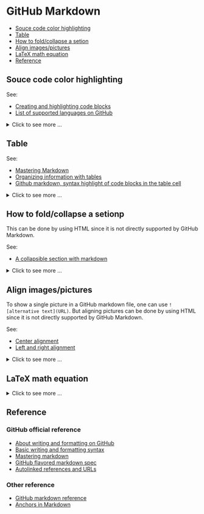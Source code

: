 # GitHub Markdown #


* [Souce code color highlighting](#souce-code-color-highlighting)
* [Table](#table)
* [How to fold/collapse a setion](#how-to-foldcollapse-a-setion)
* [Align images/pictures](#align-imagespictures)
* [LaTeX math equation](#latex-math-equation)
* [Reference](#reference)


## Souce code color highlighting ##

See:
- [Creating and highlighting code blocks](https://help.github.com/articles/creating-and-highlighting-code-blocks/)
- [List of supported languages on GitHub](https://github.com/github/linguist/blob/master/lib/linguist/languages.yml)

<details>
<summary>Click to see more ...</summary>

### Console code ###

<pre lang="no-highlight"><code>
```console
$ pip3 install mlhub
Collecting mlhub
  Downloading https://files.pythonhosted.org/packages/61/4c/0fe1b263358bad88525594a8dd319c40934c16e6c3cc01f32b0b8edb5537/mlhub-2.0.1.tar.gz
Collecting pyyaml (from mlhub)
...
$ ml --version
mlhub version 2.0.1
```
</code></pre>

```console
$ pip3 install mlhub
Collecting mlhub
  Downloading https://files.pythonhosted.org/packages/61/4c/0fe1b263358bad88525594a8dd319c40934c16e6c3cc01f32b0b8edb5537/mlhub-2.0.1.tar.gz
Collecting pyyaml (from mlhub)
...
$ ml --version
mlhub version 2.0.1
```

### C++ ###

<pre lang="no-highlight"><code>
```c++
#include<iostream>

int main() {
  std::cout << "Hello World!\n";
  return 0;
}
```
</code></pre>

```c++
#include<iostream>

int main() {
  std::cout << "Hello World!\n";
  return 0;
}
```

### No highlight ###

<pre lang="no-highlight"><code>
```no-highlight
# Header 1
## Header 2
### Header 3
```
</code></pre>

```no-highlight
# Header 1
## Header 2
### Header 3
```


### Escape backticks ###

Use more backticks instead of only 3 backticks to escape backticks
inside code block:

``````
````
Some code

```
Some code inside another code
```
````
``````

````
Some code

```
Some code inside another code
```
````

</details>


## Table ##

See:
- [Mastering Markdown](https://guides.github.com/features/mastering-markdown/)
- [Organizing information with tables](https://help.github.com/articles/organizing-information-with-tables/)
- [Github markdown, syntax highlight of code blocks in the table cell](https://stackoverflow.com/a/53038904)

<details>
<summary>Click to see more ...</summary>

### What GitHub Markdown can do ###

```Markdown
header 1 | header 2 | center | left aligned | right aligned
-------- | -------- | :----: | :----------- | ------------:
r 1 c 1 | r 1 c 2 | r 1 c 3 blablabla | r 1 c 4 blablabla | r 1 c 5 blablabla
r 2 c 1 | r 2 c 2 | r 2 c 3 | r 2 c 4 | r 2 c 5
r 3 c 1 | r 3 c 2 | r 3 c 3 | r 3 c 4 | r 3 c 5
```

header 1 | header 2 | center | left aligned | right aligned
-------- | -------- | :----: | :----------- | ------------:
r 1 c 1 | r 1 c 2 | r 1 c 3 blablabla | r 1 c 4 blablabla | r 1 c 5 blablabla
r 2 c 1 | r 2 c 2 | r 2 c 3 | r 2 c 4 | r 2 c 5
r 3 c 1 | r 3 c 2 | r 3 c 3 | r 3 c 4 | r 3 c 5


### What can only be done by HTML ###

```html
<table>
<thead><tr><th>header 1</th><th>header 2</th><th>header 3</th></tr></thead>
<tbody>
<tr><td>row 1 column 1</td><td align="right">row 1 column 2 blablabla</td><td rowspan="2">row 1-2 column 3</td></tr>
<tr><td>row 2 column 1</td><td align="right">row 2 column 2</td></tr>
<tr><td colspan="3">row 3 column 1-3</td></tr>
</tbody>
</table>
```

<table>
<thead><tr><th>header 1</th><th>header 2</th><th>header 3</th></tr></thead>
<tbody>
<tr><td>row 1 column 1</td><td align="right">row 1 column 2 blablabla</td><td rowspan="2">row 1-2 column 3</td></tr>
<tr><td>row 2 column 1</td><td align="right">row 2 column 2</td></tr>
<tr><td colspan="3">row 3 column 1-3</td></tr>
</tbody>
</table>

``````html
<table>
<tr><th>YAML</th><th>JSON</th></tr>
<tr>
  <td>
  
```yaml
number: 3.14159
bool: true
string: 'hello'
another-string: bye bye
dict:
  name: Simon
  weight: 66
another-dict: {name: Simon, weight: 66}
```
  </td>
  <td>

```json
{
  "number": 3.14159,
  "bool": true,
  "string": "hello",
  "another-string": "bye bye",
  "dict": {
    "name": "Simon",
    "weight": 66
  },
  "another-dict": {
    "name": "Simon",
    "weight": 66
  }
}
```
  </td>
</tr>
</table>
``````

<table>
<tr><th>YAML</th><th>JSON</th></tr>
<tr>
  <td>
  
```yaml
number: 3.14159
bool: true
string: 'hello'
another-string: bye bye
dict:
  name: Simon
  weight: 66
another-dict: {name: Simon, weight: 66}
```
  </td>
  <td>

```json
{
  "number": 3.14159,
  "bool": true,
  "string": "hello",
  "another-string": "bye bye",
  "dict": {
    "name": "Simon",
    "weight": 66
  },
  "another-dict": {
    "name": "Simon",
    "weight": 66
  }
}
```
  </td>
</tr>
</table>

</details>


## How to fold/collapse a setionp ##

This can be done by using HTML since it is not directly supported by
GitHub Markdown.

See:
- [A collapsible section with markdown](https://gist.github.com/pierrejoubert73/902cc94d79424356a8d20be2b382e1ab)

<details>
<summary>Click to see more ...</summary>

```
<details>
<summary>Click here ...</summary>

This sentence will be collapsed/expanded by clicking the line above.

</details>
```

<details>
<summary>Click here ...</summary>

This sentence will be collapsed/expanded by clicking the line above.

</details>

</details>


## Align images/pictures ##

To show a single picture in a GitHub markdown file, one can use
`![alternative text](URL)`.  But aligning pictures can be done by
using HTML since it is not directly supported by GitHub Markdown.

See:
- [Center alignment](https://stackoverflow.com/a/51992125)
- [Left and right alignment](https://stackoverflow.com/a/50192235)

<details>
<summary>Click to see more ...</summary>

### Center alignment ###

```html
<p align="center"> 
  <img src="put image url here" alt="alternate text">
</p>
```

### Left Alignment ###

```html
<img align="left" src="put image url here">
```

### Right Alignment ###

```html
<img align="right" src="put image url here">
```

### Side by Side ###

The most important is to adjust the `height` or `width` of the
pictures to let them fit into a row.

```html
<img align="center" src="url 1" height="250"/>
<img align="center" src="url 2" height="250"/>
```

</details>


## LaTeX math equation ##

<details>
<summary>Click to see more ...</summary>

This can be done by using the service from [CodeCogs
Equation](http://latex.codecogs.com/).  You can put the LaTeX math
equation as parameter to the end of
`http://latex.codecogs.com/svg.latex?`, then a svg image of the
equation will be generated so that you can put the composed link as
embedded image in Markdown doc.  For example, to display LeTaX
equation `\frac{1}{1+sin(x)}`, you can use

```markdown
![my equation](http://latex.codecogs.com/svg.latex?\frac{1}{1+sin(x)})
```

Then it will be shown as a image looks like ![my
equation](http://latex.codecogs.com/svg.latex?\frac{1}{1+sin(x)}).

</details>


## Reference ##

### GitHub official reference ###

- [About writing and formatting on GitHub](https://help.github.com/articles/about-writing-and-formatting-on-github/)
- [Basic writing and formatting syntax](https://help.github.com/articles/basic-writing-and-formatting-syntax/)
- [Mastering markdown](https://guides.github.com/features/mastering-markdown/)
- [GitHub flavored markdown spec](https://github.github.com/gfm/)
- [Autolinked references and URLs](https://help.github.com/articles/autolinked-references-and-urls/)


### Other reference ###

- [GitHub markdown reference](https://github.com/RickCogley/Github-Markdown-Reference)
- [Anchors in Markdown](https://gist.github.com/asabaylus/3071099)


